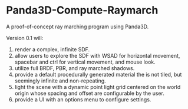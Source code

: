 # Panda3D-Compute-Raymarch

A proof-of-concept ray marching program using Panda3D.

Version 0.1 will:

1. render a complex, infinite SDF.
2. allow users to explore the SDF with WSAD for horizontal movement, spacebar and ctrl for vertical movement, and mouse look.
3. utilize full BRDF, PBR, and ray marched shadows.
4. provide a default procedurally generated material the is not tiled, but seemingly infinite and non-repeating.
5. light the scene with a dynamic point light grid centered on the world origin whose spacing and offset are configurable by the user.
6. provide a UI with an options menu to configure settings.
